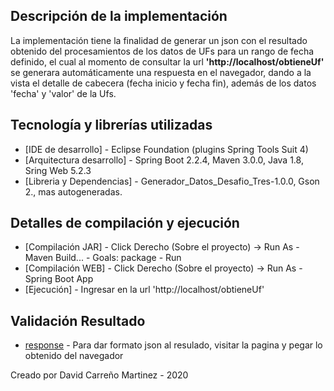 ## Descripción de la implementación
La implementación tiene la finalidad de generar un json con el resultado obtenido del procesamientos de los datos de 
UFs para un rango de fecha definido, el cual al momento de consultar la url **'http://localhost/obtieneUf'** se generara 
automáticamente una respuesta en el navegador, dando a la vista el detalle de cabecera (fecha inicio y fecha fin), además 
de los datos 'fecha' y 'valor' de la Ufs.

## Tecnología y librerías utilizadas
* [IDE de desarrollo] - Eclipse Foundation (plugins Spring Tools Suit 4)
* [Arquitectura desarrollo] - Spring Boot 2.2.4, Maven 3.0.0, Java 1.8, Sring Web 5.2.3
* [Libreria y Dependencias] - Generador_Datos_Desafio_Tres-1.0.0, Gson 2., mas autogeneradas.

## Detalles de compilación y ejecución
* [Compilación JAR] - Click Derecho (Sobre el proyecto) -> Run As - Maven Build... -  Goals: package - Run
* [Compilación WEB] - Click Derecho (Sobre el proyecto) -> Run As - Spring Boot App
* [Ejecución] - Ingresar en la url  'http://localhost/obtieneUf'

## Validación Resultado
* [response](https://jsonformatter.curiousconcept.com/) - Para dar formato json al resulado, visitar la pagina y pegar lo obtenido del navegador

Creado por David Carreño Martinez - 2020